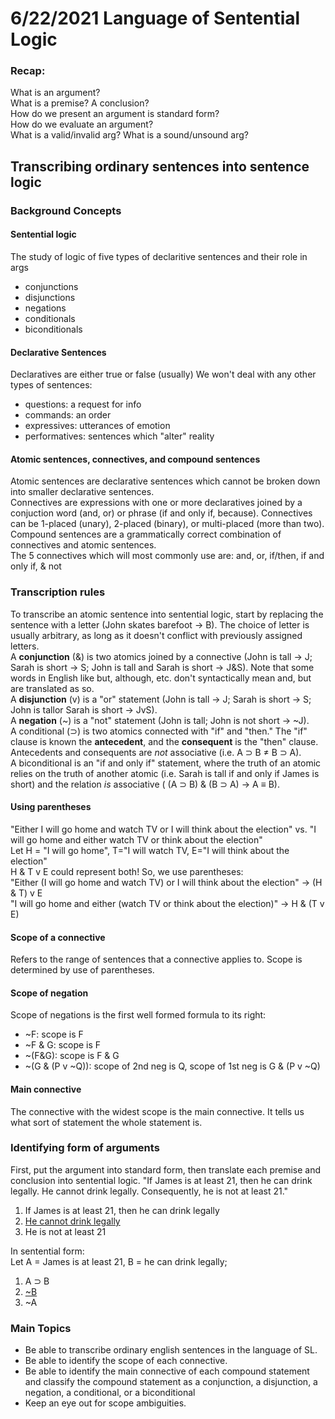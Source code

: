6/22/2021
Language of Sentential Logic
===

### Recap:
What is an argument?  
What is a premise? A conclusion?  
How do we present an argument is standard form?  
How do we evaluate an argument?  
What is a valid/invalid arg? What is a sound/unsound arg?

## Transcribing ordinary sentences into sentence logic

### Background Concepts
#### Sentential logic
The study of logic of five types of declaritive sentences and their role in args
- conjunctions
- disjunctions
- negations
- conditionals
- biconditionals
#### Declarative Sentences
Declaratives are either true or false (usually)
We won't deal with any other types of sentences:
- questions: a request for info
- commands: an order
- expressives: utterances of emotion
- performatives: sentences which "alter" reality
#### Atomic sentences, connectives, and compound sentences
Atomic sentences are declarative sentences which cannot be broken down into smaller declarative sentences.  
Connectives are expressions with one or more declaratives joined by a conjuction word (and, or) or phrase (if and only if, because). Connectives can be 1-placed (unary), 2-placed (binary), or multi-placed (more than two).  
Compound sentences are a grammatically correct combination of connectives and atomic sentences.  
The 5 connectives which will most commonly use are: and, or, if/then, if and only if, & not

### Transcription rules
To transcribe an atomic sentence into sentential logic, start by replacing the sentence with a letter (John skates barefoot -> B). The choice of letter is usually arbitrary, as long as it doesn't conflict with previously assigned letters.  
A **conjunction** (&) is two atomics joined by a connective (John is tall -> J; Sarah is short -> S; John is tall and Sarah is short -> J&S). Note that some words in English like but, although, etc. don't syntactically mean and, but are translated as so.  
A **disjunction** (v) is a "or" statement (John is tall -> J; Sarah is short -> S; John is tallor Sarah is short -> JvS).  
A **negation** (~) is a "not" statement (John is tall; John is not short -> ~J).  
A conditional (&sup;) is two atomics connected with "if" and "then." The "if" clause is known the **antecedent**, and the **consequent** is the "then" clause. Antecedents and consequents are *not* associative (i.e. A &sup; B &ne; B &sup; A).  
A biconditional is an "if and only if" statement, where the truth of an atomic relies on the truth of another atomic (i.e. Sarah is tall if and only if James is short) and the relation *is* associative ( (A &sup; B) & (B &sup; A) -> A &equiv; B).

#### Using parentheses
"Either I will go home and watch TV or I will think about the election" vs. "I will go home and either watch TV or think about the election"  
Let H = "I will go home", T="I will watch TV, E="I will think about the election"  
H & T v E could represent both!
So, we use parentheses:  
"Either (I will go home and watch TV) or I will think about the election" -> (H & T) v E  
"I will go home and either (watch TV or think about the election)"  -> H & (T v E)
#### Scope of a connective
Refers to the range of sentences that a connective applies to. Scope is determined by use of parentheses.
#### Scope of negation
Scope of negations is the first well formed formula to its right:
- ~F: scope is F
- ~F & G: scope is F
- ~(F&G): scope is F & G
- ~(G & (P v ~Q)): scope of 2nd neg is Q, scope of 1st neg is G & (P v ~Q)
#### Main connective
The connective with the widest scope is the main connective. It tells us what sort of statement the whole statement is. 

### Identifying form of arguments
First, put the argument into standard form, then translate each premise and conclusion into sentential logic.
"If James is at least 21, then he can drink legally. He cannot drink legally. Consequently, he is not at least 21."
1) If James is at least 21, then he can drink legally  
2) <u>He cannot drink legally</u>
3) He is not at least 21

In sentential form:  
Let A = James is at least 21, B = he can drink legally;  
1) A &sup; B  
2) <u> ~B</u>
3) ~A
### Main Topics
- Be able to transcribe ordinary english sentences in the language of SL.
- Be able to identify the scope of each connective.
- Be able to identify the main connective of each compound statement and classify the compound statement as a conjunction, a disjunction, a negation, a conditional, or a biconditional
- Keep an eye out for scope ambiguities.